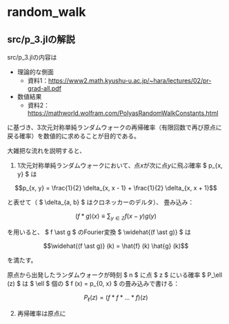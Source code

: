 # random_walk
## src/p_3.jlの解説
src/p_3.jlの内容は

- 理論的な側面
    - 資料1：https://www2.math.kyushu-u.ac.jp/~hara/lectures/02/pr-grad-all.pdf
- 数値結果
    - 資料2：https://mathworld.wolfram.com/PolyasRandomWalkConstants.html

に基づき、3次元対称単純ランダムウォークの再帰確率（有限回数で再び原点に戻る確率）を数値的に求めることが目的である。

大雑把な流れを説明すると、

1. 1次元対称単純ランダムウォークにおいて、点$x$が次に点$y$に飛ぶ確率 $ p_{x, y} $ は
```math
p_{x, y} = \frac{1}{2} \delta_{x, x - 1} + \frac{1}{2} \delta_{x, x + 1}
```
と表せて（ $ \delta_{a, b} $ はクロネッカーのデルタ）、
畳み込み：
```math
(f \ast g) (x) \equiv \sum_{y \in \mathbb{Z}} f (x - y) g (y)
```
を用いると、 $ f \ast g $ のFourier変換 $ \widehat{(f \ast g)} $ は
```math
\widehat{(f \ast g)} (k) = \hat{f} (k) \hat{g} (k)
```
を満たす。

原点から出発したランダムウォークが時刻 $ n $ に点 $ z $ にいる確率 $ P_\ell (z) $ は $ \ell $ 個の $ f (x) = p_{0, x} $ の畳み込みで書ける：
```math
P_\ell (z) = (f \ast f \ast \dots \ast f) (z)
```
2. 再帰確率は原点に

